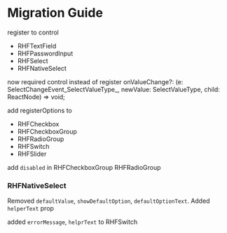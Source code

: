 # Migration Guide

register to control

- RHFTextField
- RHFPasswordInput
- RHFSelect
- RHFNativeSelect

now required control instead of register
  onValueChange?: (e: SelectChangeEvent_SelectValueType_, newValue: SelectValueType, child: ReactNode) => void;

add registerOptions to
- RHFCheckbox
- RHFCheckboxGroup
- RHFRadioGroup
- RHFSwitch
- RHFSlider

add `disabled` in RHFCheckboxGroup RHFRadioGroup

### RHFNativeSelect
Removed `defaultValue`, `showDefaultOption`, `defaultOptionText`. Added `helperText` prop

added `errorMessage`, `helprText` to RHFSwitch